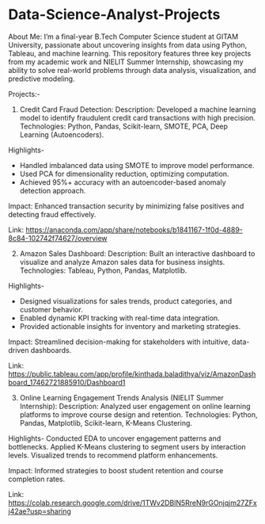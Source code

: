 # Data-Science-Analyst-Projects
About Me:
I’m a final-year B.Tech Computer Science student at GITAM University, passionate about uncovering insights from data using Python, Tableau, and machine learning. This repository features three key projects from my academic work and NIELIT Summer Internship, showcasing my ability to solve real-world problems through data analysis, visualization, and predictive modeling.

Projects:-

1. Credit Card Fraud Detection:
Description: Developed a machine learning model to identify fraudulent credit card transactions with high precision.
Technologies: Python, Pandas, Scikit-learn, SMOTE, PCA, Deep Learning (Autoencoders).

Highlights-
* Handled imbalanced data using SMOTE to improve model performance.
* Used PCA for dimensionality reduction, optimizing computation.
* Achieved 95%+ accuracy with an autoencoder-based anomaly detection approach.

Impact: Enhanced transaction security by minimizing false positives and detecting fraud effectively.

Link: https://anaconda.com/app/share/notebooks/b1841167-1f0d-4889-8c84-102742f74627/overview

2. Amazon Sales Dashboard:
Description: Built an interactive dashboard to visualize and analyze Amazon sales data for business insights.
Technologies: Tableau, Python, Pandas, Matplotlib.

Highlights-
* Designed visualizations for sales trends, product categories, and customer behavior.
* Enabled dynamic KPI tracking with real-time data integration.
* Provided actionable insights for inventory and marketing strategies.

Impact: Streamlined decision-making for stakeholders with intuitive, data-driven dashboards.

Link: https://public.tableau.com/app/profile/kinthada.baladithya/viz/AmazonDashboard_17462721885910/Dashboard1

3. Online Learning Engagement Trends Analysis (NIELIT Summer Internship):
Description: Analyzed user engagement on online learning platforms to improve course design and retention.
Technologies: Python, Pandas, Matplotlib, Scikit-learn, K-Means Clustering.

Highlights-
Conducted EDA to uncover engagement patterns and bottlenecks.
Applied K-Means clustering to segment users by interaction levels.
Visualized trends to recommend platform enhancements.

Impact: Informed strategies to boost student retention and course completion rates.

Link: https://colab.research.google.com/drive/1TWv2DBlN5RreN9rGOnjqjm27ZFxj42ae?usp=sharing
